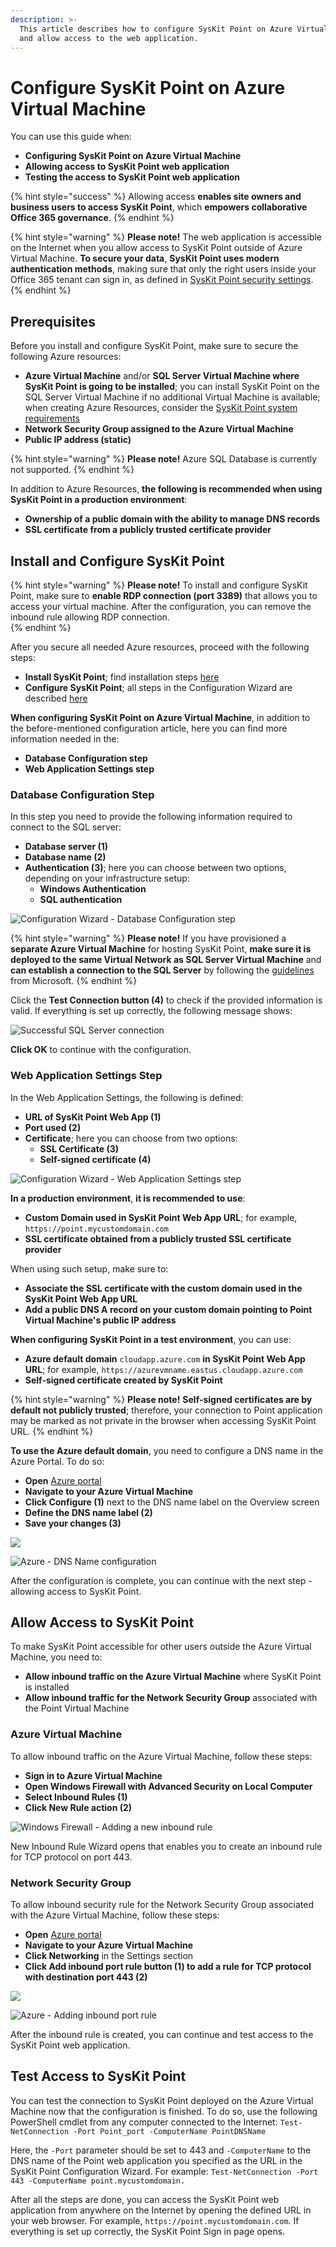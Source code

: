 ```yaml
---
description: >-
  This article describes how to configure SysKit Point on Azure Virtual Machine
  and allow access to the web application.
---
```


# Configure SysKit Point on Azure Virtual Machine

You can use this guide when: 
* **Configuring SysKit Point on Azure Virtual Machine**
* **Allowing access to SysKit Point web application**
* **Testing the access to SysKit Point web application**

{% hint style="success" %}
Allowing access **enables site owners and business users to access SysKit Point**, which **empowers collaborative Office 365 governance**. 
{% endhint %}

{% hint style="warning" %}
**Please note!**
The web application is accessible on the Internet when you allow access to SysKit Point outside of Azure Virtual Machine. **To secure your data**, **SysKit Point uses modern authentication methods**, making sure that only the right users inside your Office 365 tenant can sign in, as defined in [SysKit Point security settings](../installation-and-configuration/enable-role-based-access.md).
{% endhint %}

## Prerequisites

Before you install and configure SysKit Point, make sure to secure the following Azure resources:
* **Azure Virtual Machine** and/or **SQL Server Virtual Machine where SysKit Point is going to be installed**; you can install SysKit Point on the SQL Server Virtual Machine if no additional Virtual Machine is available; 
when creating Azure Resources, consider the [SysKit Point system requirements](../requirements/system-requirements.md)
* **Network Security Group assigned to the Azure Virtual Machine**
* **Public IP address (static)** 

{% hint style="warning" %}
**Please note!**
Azure SQL Database is currently not supported.
{% endhint %}

In addition to Azure Resources, **the following is recommended when using SysKit Point in a production environment**:
* **Ownership of a public domain with the ability to manage DNS records**
* **SSL certificate from a publicly trusted certificate provider**

## Install and Configure SysKit Point

{% hint style="warning" %}
**Please note!**
To install and configure SysKit Point, make sure to **enable RDP connection (port 3389)** that allows you to access your virtual machine. After the configuration, you can remove the inbound rule allowing RDP connection.  
{% endhint %}

After you secure all needed Azure resources, proceed with the following steps:
* **Install SysKit Point**; find installation steps [here](../installation-and-configuration/install-syskit-point.md)
* **Configure SysKit Point**; all steps in the Configuration Wizard are described [here](../installation-and-configuration/configure-syskit-point.md)

**When configuring SysKit Point on Azure Virtual Machine**, in addition to the before-mentioned configuration article, here you can find more information needed in the:
* **Database Configuration step**
* **Web Application Settings step**

### Database Configuration Step

In this step you need to provide the following information required to connect to the SQL server: 
* **Database server (1)**
* **Database name (2)**
* **Authentication (3)**; here you can choose between two options, depending on your infrastructure setup:
    * **Windows Authentication**
    * **SQL authentication**

![Configuration Wizard - Database Configuration step](../.gitbook/assets/azure-vm/azure-vm_configuration-database.png)

{% hint style="warning" %}
**Please note!**
If you have provisioned a **separate Azure Virtual Machine** for hosting SysKit Point, **make sure it is deployed to the same Virtual Network as SQL Server Virtual Machine** and **can establish a connection to the SQL Server** by following the [guidelines](https://docs.microsoft.com/en-us/azure/virtual-machines/windows/sql/virtual-machines-windows-sql-connect#connect-to-sql-server-within-a-virtual-network) from Microsoft. 
{% endhint %}

Click the **Test Connection button (4)** to check if the provided information is valid. If everything is set up correctly, the following message shows:

![Successful SQL Server connection](../.gitbook/assets/azure-vm/azure-vm_configuration-database-success.png)

**Click OK** to continue with the configuration.

### Web Application Settings Step

In the Web Application Settings, the following is defined:
* **URL of SysKit Point Web App (1)**
* **Port used (2)**
* **Certificate**; here you can choose from two options:
    * **SSL Certificate (3)**
    * **Self-signed certificate (4)**

![Configuration Wizard - Web Application Settings step](../.gitbook/assets/azure-vm/azure-vm_configuration-web-app.png)

**In a production environment**, **it is recommended to use**:
* **Custom Domain used in SysKit Point Web App URL**; for example, `https://point.mycustomdomain.com`
* **SSL certificate obtained from a publicly trusted SSL certificate provider**

When using such setup, make sure to:
* **Associate the SSL certificate with the custom domain used in the SysKit Point Web App URL**
* **Add a public DNS A record on your custom domain pointing to Point Virtual Machine's public IP address** 

**When configuring SysKit Point in a test environment**, you can use:
* **Azure default domain** `cloudapp.azure.com` **in SysKit Point Web App URL**; for example, `https://azurevmname.eastus.cloudapp.azure.com`
* **Self-signed certificate created by SysKit Point**

{% hint style="warning" %}
**Please note!**
**Self-signed certificates are by default not publicly trusted**; therefore, your connection to Point application may be marked as not private in the browser when accessing SysKit Point URL.
{% endhint %}

**To use the Azure default domain**, you need to configure a DNS name in the Azure Portal. To do so:
* **Open** [Azure portal](https://portal.azure.com)
* **Navigate to your Azure Virtual Machine**
* **Click Configure (1)** next to the DNS name label on the Overview screen
* **Define the DNS name label (2)**
* **Save your changes (3)**

![](../.gitbook/assets/azure-vm/azure-vm_dns-name_01.png)

![Azure - DNS Name configuration](../.gitbook/assets/azure-vm/azure-vm_dns-name_02.png)

After the configuration is complete, you can continue with the next step - allowing access to SysKit Point.

## Allow Access to SysKit Point

To make SysKit Point accessible for other users outside the Azure Virtual Machine, you need to:
* **Allow inbound traffic on the Azure Virtual Machine** where SysKit Point is installed
* **Allow inbound traffic for the Network Security Group** associated with the Point Virtual Machine

### Azure Virtual Machine

To allow inbound traffic on the Azure Virtual Machine, follow these steps:
* **Sign in to Azure Virtual Machine**
* **Open Windows Firewall with Advanced Security on Local Computer**
* **Select Inbound Rules (1)**
* **Click New Rule action (2)**

![Windows Firewall - Adding a new inbound rule](../.gitbook/assets/azure-vm/azure-vm_azure-vm-firewall.png)

New Inbound Rule Wizard opens that enables you to create an inbound rule for TCP protocol on port 443.

### Network Security Group

To allow inbound security rule for the Network Security Group associated with the Azure Virtual Machine, follow these steps:

* **Open** [Azure portal](https://portal.azure.com)
* **Navigate to your Azure Virtual Machine** 
* **Click Networking** in the Settings section
* **Click Add inbound port rule button (1) to add a rule for TCP protocol with destination port 443 (2)**

![](../.gitbook/assets/azure-vm/azure-vm_networking_01.png)

![Azure - Adding inbound port rule](../.gitbook/assets/azure-vm/azure-vm_networking_02.png)

After the inbound rule is created, you can continue and test access to the SysKit Point web application.

## Test Access to SysKit Point

You can test the connection to SysKit Point deployed on the Azure Virtual Machine now that the configuration is finished. To do so, use the following PowerShell cmdlet from any computer connected to the Internet: 
`Test-NetConnection -Port Point_port -ComputerName PointDNSName`

Here, the `-Port` parameter should be set to 443 and `-ComputerName` to the DNS name of the Point web application you specified as the URL in the SysKit Point Configuration Wizard. For example: 
`Test-NetConnection -Port 443 -ComputerName point.mycustomdomain.`
 
After all the steps are done, you can access the SysKit Point web application from anywhere on the Internet  by opening the defined URL in your web browser. For example, `https://point.mycustomdomain.com`. If everything is set up correctly, the SysKit Point Sign in page opens.
